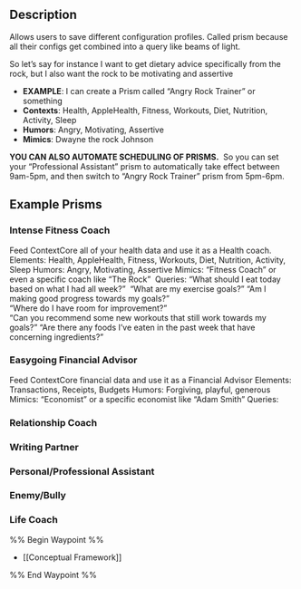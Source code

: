 ## Description
Allows users to save different configuration profiles. Called prism because all their configs get combined into a query like beams of light.

So let’s say for instance I want to get dietary advice specifically from the rock, but I also want the rock to be motivating and assertive
- **EXAMPLE**: I can create a Prism called “Angry Rock Trainer” or something
- **Contexts**: Health, AppleHealth, Fitness, Workouts, Diet, Nutrition, Activity, Sleep
- **Humors**: Angry, Motivating, Assertive
- **Mimics**: Dwayne the rock Johnson

**YOU CAN ALSO AUTOMATE SCHEDULING OF PRISMS.** 
So you can set your “Professional Assistant” prism to automatically take effect between 9am-5pm, and then switch to “Angry Rock Trainer” prism from 5pm-6pm. 

  

## Example Prisms

### Intense Fitness Coach

Feed ContextCore all of your health data and use it as a Health coach. 
Elements: Health, AppleHealth, Fitness, Workouts, Diet, Nutrition, Activity, Sleep
Humors: Angry, Motivating, Assertive
Mimics: “Fitness Coach” or even a specific coach like “The Rock” 
Queries:
“What should I eat today based on what I had all week?” 
“What are my exercise goals?”
“Am I making good progress towards my goals?”  
“Where do I have room for improvement?”  
“Can you recommend some new workouts that still work towards my goals?”
“Are there any foods I’ve eaten in the past week that have concerning ingredients?”

### Easygoing Financial Advisor 
Feed ContextCore financial data and use it as a Financial Advisor
Elements: Transactions, Receipts, Budgets
Humors: Forgiving, playful, generous
Mimics: “Economist” or a specific economist like “Adam Smith”
Queries:

### Relationship Coach

### Writing Partner 

### Personal/Professional Assistant

### Enemy/Bully
  
### Life Coach

%% Begin Waypoint %%
- [[Conceptual Framework]]

%% End Waypoint %%
